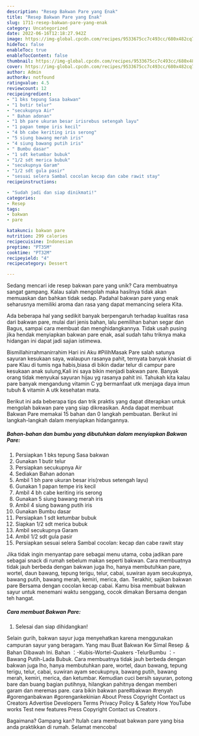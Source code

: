 ```yaml
---
description: "Resep Bakwan Pare yang Enak"
title: "Resep Bakwan Pare yang Enak"
slug: 1711-resep-bakwan-pare-yang-enak
category: Uncategorized
date: 2022-06-16T12:18:27.942Z
image: https://img-global.cpcdn.com/recipes/9533675cc7c493cc/680x482cq70/bakwan-pare-foto-resep-utama.jpg
hideToc: false
enableToc: true
enableTocContent: false
thumbnail: https://img-global.cpcdn.com/recipes/9533675cc7c493cc/680x482cq70/bakwan-pare-foto-resep-utama.jpg
cover: https://img-global.cpcdn.com/recipes/9533675cc7c493cc/680x482cq70/bakwan-pare-foto-resep-utama.jpg
author: Admin
authorAv: notfound
ratingvalue: 4.5
reviewcount: 12
recipeingredient:
- "1 bks tepung Sasa bakwan"
- "1 butir telur"
- "secukupnya Air"
- " Bahan adonan"
- "1 bh pare ukuran besar irisrebus setengah layu"
- "1 papan tempe iris kecil"
- "4 bh cabe keriting iris serong"
- "5 siung bawang merah iris"
- "4 siung bawang putih iris"
- " Bumbu dasar"
- "1 sdt ketumbar bubuk"
- "1/2 sdt merica bubuk"
- "secukupnya Garam"
- "1/2 sdt gula pasir"
- "sesuai selera Sambal cocolan kecap dan cabe rawit stay"
recipeinstructions:

- "Sudah jadi dan siap dinikmati!"
categories:
- Resep
tags:
- bakwan
- pare

katakunci: bakwan pare 
nutrition: 299 calories
recipecuisine: Indonesian
preptime: "PT35M"
cooktime: "PT32M"
recipeyield: "4"
recipecategory: Dessert

---
```





Sedang mencari ide resep bakwan pare yang unik? Cara membuatnya sangat gampang. Kalau salah mengolah maka hasilnya tidak akan memuaskan dan bahkan tidak sedap. Padahal bakwan pare yang enak seharusnya memiliki aroma dan rasa yang dapat memancing selera Kita.





Ada beberapa hal yang sedikit banyak berpengaruh terhadap kualitas rasa dari bakwan pare, mulai dari jenis bahan, lalu pemilihan bahan segar dan Bagus, sampai cara membuat dan menghidangkannya. Tidak usah pusing jika hendak menyiapkan bakwan pare enak,      asal sudah tahu triknya maka hidangan ini dapat jadi sajian istimewa.














Bismillahirrahmanirrahim Hari ini Aku #PilihMasak Pare salah satunya sayuran kesukaan saya, walaupun rasanya pahit, ternyata banyak khasiat di pare Klau di tumis nga habis,biasa di bikin dadar telur di campur pare kesukaan anak sulung,Kali ini saya bikin menjadi bakwan pare. Banyak orang tidak menyukai sayuran hijau yg rasanya pahit ini. Tahukah kita kalau pare banyak mengandung vitamin C yg bermanfaat utk menjaga daya imun tubuh &amp; vitamin A utk kesehatan mata.






Berikut ini ada beberapa tips dan trik praktis yang dapat diterapkan untuk mengolah bakwan pare yang siap dikreasikan. Anda dapat membuat Bakwan Pare memakai 15 bahan dan 0 langkah pembuatan. Berikut ini langkah-langkah dalam menyiapkan hidangannya.

<!--inarticleads1-->

##### Bahan-bahan dan bumbu yang dibutuhkan dalam menyiapkan Bakwan Pare:

1. Persiapkan 1 bks tepung Sasa bakwan
1. Gunakan 1 butir telur
1. Persiapkan secukupnya Air
1. Sediakan  Bahan adonan
1. Ambil 1 bh pare ukuran besar iris(rebus setengah layu)
1. Gunakan 1 papan tempe iris kecil
1. Ambil 4 bh cabe keriting iris serong
1. Gunakan 5 siung bawang merah iris
1. Ambil 4 siung bawang putih iris
1. Gunakan  Bumbu dasar
1. Persiapkan 1 sdt ketumbar bubuk
1. Siapkan 1/2 sdt merica bubuk
1. Ambil secukupnya Garam
1. Ambil 1/2 sdt gula pasir
1. Persiapkan sesuai selera Sambal cocolan: kecap dan cabe rawit stay


Jika tidak ingin menyantap pare sebagai menu utama, coba jadikan pare sebagai snack di rumah sebelum makan seperti bakwan. Cara membuatnya tidak jauh berbeda dengan bakwan juga lho, hanya membutuhkan pare, wortel, daun bawang, tepung terigu, telur, cabai, suwiran ayam secukupnya, bawang putih, bawang merah, kemiri, merica, dan. Terakhir, sajikan bakwan pare Bersama dengan cocolan kecap cabai. Kamu bisa membuat bakwan sayur untuk menemani waktu senggang, cocok dimakan Bersama dengan teh hangat. 

<!--inarticleads2-->

##### Cara membuat Bakwan Pare:


1. Selesai dan siap dihidangkan!

Selain gurih, bakwan sayur juga menyehatkan karena menggunakan campuran sayur yang beragam. Yang mau Buat Bakwan Kw Simal Resep ＆ Bahan Dibawah Ini. Bahan ：-Kubis-Wortel-Quakers -TelurBumbu ：-Bawang Putih-Lada Bubuk. Cara membuatnya tidak jauh berbeda dengan bakwan juga lho, hanya membutuhkan pare, wortel, daun bawang, tepung terigu, telur, cabai, suwiran ayam secukupnya, bawang putih, bawang merah, kemiri, merica, dan ketumbar. Kemudian cuci bersih sayuran, potong bare dan buang bagian putihnya, hilangkan pahitnya dengan memberi garam dan meremas pare. cara bikin bakwan pare#bakwan #renyah #gorenganbakwan #gorengankekinian About Press Copyright Contact us Creators Advertise Developers Terms Privacy Policy &amp; Safety How YouTube works Test new features Press Copyright Contact us Creators . 

Bagaimana? Gampang kan? Itulah cara membuat bakwan pare yang bisa anda praktikkan di rumah. Selamat mencoba!
